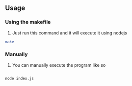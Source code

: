 ## Usage

### Using the makefile

1. Just run this command and it will execute it using nodejs

```bash
make
```

### Manually
1. You can manually execute the program like so

```bash

node index.js

```